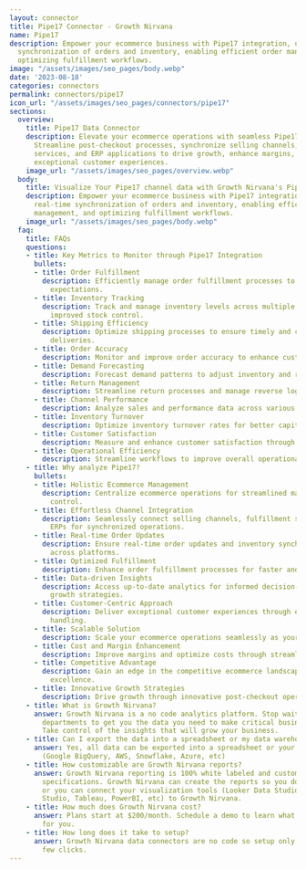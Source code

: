 ```yaml
---
layout: connector
title: Pipe17 Connector - Growth Nirvana
name: Pipe17
description: Empower your ecommerce business with Pipe17 integration, unlocking real-time
  synchronization of orders and inventory, enabling efficient order management, and
  optimizing fulfillment workflows.
image: "/assets/images/seo_pages/body.webp"
date: '2023-08-18'
categories: connectors
permalink: connectors/pipe17
icon_url: "/assets/images/seo_pages/connectors/pipe17"
sections:
  overview:
    title: Pipe17 Data Connector
    description: Elevate your ecommerce operations with seamless Pipe17 integration.
      Streamline post-checkout processes, synchronize selling channels, fulfillment
      services, and ERP applications to drive growth, enhance margins, and provide
      exceptional customer experiences.
    image_url: "/assets/images/seo_pages/overview.webp"
  body:
    title: Visualize Your Pipe17 channel data with Growth Nirvana's Pipe17 Connector
    description: Empower your ecommerce business with Pipe17 integration, unlocking
      real-time synchronization of orders and inventory, enabling efficient order
      management, and optimizing fulfillment workflows.
    image_url: "/assets/images/seo_pages/body.webp"
  faq:
    title: FAQs
    questions:
    - title: Key Metrics to Monitor through Pipe17 Integration
      bullets:
      - title: Order Fulfillment
        description: Efficiently manage order fulfillment processes to meet customer
          expectations.
      - title: Inventory Tracking
        description: Track and manage inventory levels across multiple channels for
          improved stock control.
      - title: Shipping Efficiency
        description: Optimize shipping processes to ensure timely and cost-effective
          deliveries.
      - title: Order Accuracy
        description: Monitor and improve order accuracy to enhance customer satisfaction.
      - title: Demand Forecasting
        description: Forecast demand patterns to adjust inventory and resources accordingly.
      - title: Return Management
        description: Streamline return processes and manage reverse logistics efficiently.
      - title: Channel Performance
        description: Analyze sales and performance data across various selling channels.
      - title: Inventory Turnover
        description: Optimize inventory turnover rates for better capital utilization.
      - title: Customer Satisfaction
        description: Measure and enhance customer satisfaction through seamless operations.
      - title: Operational Efficiency
        description: Streamline workflows to improve overall operational efficiency.
    - title: Why analyze Pipe17?
      bullets:
      - title: Holistic Ecommerce Management
        description: Centralize ecommerce operations for streamlined management and
          control.
      - title: Effortless Channel Integration
        description: Seamlessly connect selling channels, fulfillment services, and
          ERPs for synchronized operations.
      - title: Real-time Order Updates
        description: Ensure real-time order updates and inventory synchronization
          across platforms.
      - title: Optimized Fulfillment
        description: Enhance order fulfillment processes for faster and accurate deliveries.
      - title: Data-driven Insights
        description: Access up-to-date analytics for informed decision-making and
          growth strategies.
      - title: Customer-Centric Approach
        description: Deliver exceptional customer experiences through efficient order
          handling.
      - title: Scalable Solution
        description: Scale your ecommerce operations seamlessly as your business expands.
      - title: Cost and Margin Enhancement
        description: Improve margins and optimize costs through streamlined operations.
      - title: Competitive Advantage
        description: Gain an edge in the competitive ecommerce landscape through operational
          excellence.
      - title: Innovative Growth Strategies
        description: Drive growth through innovative post-checkout operational approaches.
    - title: What is Growth Nirvana?
      answer: Growth Nirvana is a no code analytics platform. Stop waiting for other
        departments to get you the data you need to make critical business decisions.
        Take control of the insights that will grow your business.
    - title: Can I export the data into a spreadsheet or my data warehouse?
      answer: Yes, all data can be exported into a spreadsheet or your data warehouse
        (Google BigQuery, AWS, Snowflake, Azure, etc)
    - title: How customizable are Growth Nirvana reports?
      answer: Growth Nirvana reporting is 100% white labeled and customized to your
        specifications. Growth Nirvana can create the reports so you don’t have to
        or you can connect your visualization tools (Looker Data Studio/Google Data
        Studio, Tableau, PowerBI, etc) to Growth Nirvana.
    - title: How much does Growth Nirvana cost?
      answer: Plans start at $200/month. Schedule a demo to learn what plan is best
        for you.
    - title: How long does it take to setup?
      answer: Growth Nirvana data connectors are no code so setup only requires a
        few clicks.
---
```

